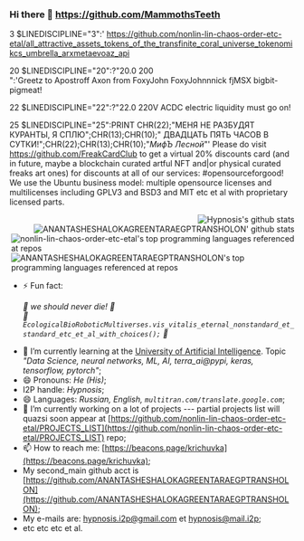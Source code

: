 ### Hi there 👋 https://github.com/MammothsTeeth

3 $LINEDISCIPLINE="3":' https://github.com/nonlin-lin-chaos-order-etc-etal/all_attractive_assets_tokens_of_the_transfinite_coral_universe_tokenomikcs_umbrella_arxmetaevoaz_api
















20 $LINEDISCIPLINE="20":?"20.0 200 <br clear=all>":'Greetz to Apostroff Axon from FoxyJohn FoxyJohnnnick fjMSX bigbit-pigmeat!

22 $LINEDISCIPLINE="22":?"22.0 220V ACDC electric liquidity must go on!


25 $LINEDISCIPLINE="25":PRINT CHR(22);"МЕНЯ НЕ РАЗБУДЯТ КУРАНТЫ, Я СПЛЮ";CHR(13);CHR(10);"    ДВАДЦАТЬ ПЯТЬ ЧАСОВ В СУТКИ!";CHR(22);CHR(13);CHR(10);"*МифЪ Лесной*"' Please do visit https://github.com/FreakCardClub to get a virtual 20% discounts card (and in future, maybe a blockchain curated artful NFT and|or physical curated freaks art ones) for discounts at all of our services: #opensourceforgood! We use the Ubuntu business model: multiple opensource licenses and multilicenses including GPLV3 and BSD3 and MIT etc et al with proprietary licensed parts.

<img align="right" src="https://github-readme-stats.vercel.app/api?username=nonlin-lin-chaos-order-etc-etal&show_icons=true&icon_color=0366d6&bg_color=ffffff&hide_title=true&hide=contribs&include_all_commits=true" alt="Hypnosis's github stats"/>

<br clear=all>

<img align="right" src="https://github-readme-stats.vercel.app/api?username=ANANTASHESHALOKAGREENTARAEGPTRANSHOLON&show_icons=true&icon_color=0366d6&bg_color=ffffff&hide_title=true&hide=contribs&include_all_commits=true" alt="ANANTASHESHALOKAGREENTARAEGPTRANSHOLON' github stats"/>

<br clear=all>

<img align="right" src="https://github-readme-stats.vercel.app/api/top-langs/?username=nonlin-lin-chaos-order-etc-etal&layout=compact&hide=html" alt="nonlin-lin-chaos-order-etc-etal's top programming languages referenced at repos"/>

<br clear=all>

<img align="right" src="https://github-readme-stats.vercel.app/api/top-langs/?username=ANANTASHESHALOKAGREENTARAEGPTRANSHOLON&layout=compact&hide=html" alt="ANANTASHESHALOKAGREENTARAEGPTRANSHOLON's top programming languages referenced at repos"/>

<br clear=all>



<!--
**nonlin-lin-chaos-order-etc-etal/nonlin-lin-chaos-order-etc-etal** is a ✨ _special_ ✨ repository because its `README.md` (this file) appears on your GitHub profile.

Here are some ideas to get you started:

- 👯 I’m looking to collaborate on ...
- 🤔 I’m looking for help with ...
- 💬 Ask me about ...
-->
- ⚡ Fun fact: <em><p>
      :green_heart: we should never die! :green_heart:<br clear="all"/>
      :green_heart: `EcologicalBioRoboticMultiverses.vis_vitalis_eternal_nonstandard_et_standard_etc_et_al_with_choices();` :green_heart:
  </p></em>
- 🌱 I’m currently learning at the [University of Artificial Intelligence](https://neural-university.ru/). Topic <em>"Data Science, neural networks, ML, AI, terra_ai@pypi, keras, tensorflow, pytorch"</em>;
- 😄 Pronouns: <em>He (His)</em>;
- I2P handle: <em>Hypnosis</em>;
- 😄 Languages: <em>Russian, English, `multitran.com/translate.google.com`</em>;
- 🔭 I’m currently working on a lot of projects --- partial projects list will quazsi soon appear at [https://github.com/nonlin-lin-chaos-order-etc-etal/PROJECTS_LIST](https://github.com/nonlin-lin-chaos-order-etc-etal/PROJECTS_LIST) repo;
- 📫 How to reach me: [https://beacons.page/krichuvka](https://beacons.page/krichuvka);
- My second_main github acct is [https://github.com/ANANTASHESHALOKAGREENTARAEGPTRANSHOLON](https://github.com/ANANTASHESHALOKAGREENTARAEGPTRANSHOLON);
- My e-mails are: [hypnosis.i2p@gmail.com](mailto:hypnosis.i2p@gmail.com) et [hypnosis@mail.i2p](mailto:hypnosis@mail.i2p);
- etc etc etc et al.
